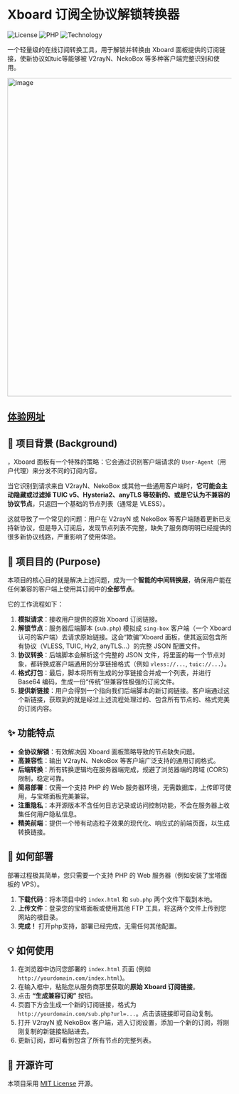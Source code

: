 # Xboard 订阅全协议解锁转换器

![License](https://img.shields.io/badge/license-MIT-blue.svg)
![PHP](https://img.shields.io/badge/PHP-%3E%3D7.4-8892BF.svg)
![Technology](https://img.shields.io/badge/Technology-HTML%2FCSS%2FJS-orange.svg)

一个轻量级的在线订阅转换工具，用于解锁并转换由 Xboard 面板提供的订阅链接，使新协议如tuic等能够被 V2rayN、NekoBox 等多种客户端完整识别和使用。

<img width="1056" height="714" alt="image" src="https://github.com/user-attachments/assets/0b75e557-9068-4adc-83a0-eb138a5c9036" />

[体验网址](https://sub.ruixing.fun)
---

## 📖 项目背景 (Background)

，Xboard 面板有一个特殊的策略：它会通过识别客户端请求的 `User-Agent`（用户代理）来分发不同的订阅内容。

当它识别到请求来自 V2rayN、NekoBox 或其他一些通用客户端时，**它可能会主动隐藏或过滤掉 TUIC v5、Hysteria2、anyTLS 等较新的、或是它认为不兼容的协议节点**，只返回一个基础的节点列表（通常是 VLESS）。

这就导致了一个常见的问题：用户在 V2rayN 或 NekoBox 等客户端随着更新已支持新协议，但是导入订阅后，发现节点列表不完整，缺失了服务商明明已经提供的很多新协议线路，严重影响了使用体验。

## 🎯 项目目的 (Purpose)

本项目的核心目的就是解决上述问题，成为一个**智能的中间转换层**，确保用户能在任何兼容的客户端上使用其订阅中的**全部节点**。

它的工作流程如下：

1.  **模拟请求**：接收用户提供的原始 Xboard 订阅链接。
2.  **解锁节点**：服务器后端脚本 (`sub.php`) 模拟成 `sing-box` 客户端（一个 Xboard 认可的客户端）去请求原始链接。这会“欺骗”Xboard 面板，使其返回包含所有协议（VLESS, TUIC, Hy2, anyTLS...）的完整 JSON 配置文件。
3.  **协议转换**：后端脚本会解析这个完整的 JSON 文件，将里面的每一个节点对象，都转换成客户端通用的分享链接格式（例如 `vless://...`, `tuic://...`）。
4.  **格式打包**：最后，脚本将所有生成的分享链接合并成一个列表，并进行 Base64 编码，生成一份“传统”但兼容性极强的订阅文件。
5.  **提供新链接**：用户会得到一个指向我们后端脚本的新订阅链接。客户端通过这个新链接，获取到的就是经过上述流程处理过的、包含所有节点的、格式完美的订阅内容。

## ✨ 功能特点

* **全协议解锁**：有效解决因 Xboard 面板策略导致的节点缺失问题。
* **高兼容性**：输出 V2rayN、NekoBox 等客户端广泛支持的通用订阅格式。
* **后端转换**：所有转换逻辑均在服务器端完成，规避了浏览器端的跨域 (CORS) 限制，稳定可靠。
* **简易部署**：仅需一个支持 PHP 的 Web 服务器环境，无需数据库，上传即可使用，与宝塔面板完美兼容。
* **注重隐私**：本开源版本不含任何日志记录或访问控制功能，不会在服务器上收集任何用户隐私信息。
* **精美前端**：提供一个带有动态粒子效果的现代化、响应式的前端页面，以生成转换链接。

## 🚀 如何部署

部署过程极其简单，您只需要一个支持 PHP 的 Web 服务器（例如安装了宝塔面板的 VPS）。

1.  **下载代码**：将本项目中的 `index.html` 和 `sub.php` 两个文件下载到本地。
2.  **上传文件**：登录您的宝塔面板或使用其他 FTP 工具，将这两个文件上传到您网站的根目录。
3.  **完成！** 打开php支持，部署已经完成，无需任何其他配置。

## 💡 如何使用

1.  在浏览器中访问您部署的 `index.html` 页面 (例如 `http://yourdomain.com/index.html`)。
2.  在输入框中，粘贴您从服务商那里获取的**原始 Xboard 订阅链接**。
3.  点击 **“生成兼容订阅”** 按钮。
4.  页面下方会生成一个新的订阅链接，格式为 `http://yourdomain.com/sub.php?url=...`。点击该链接即可自动复制。
5.  打开 V2rayN 或 NekoBox 客户端，进入订阅设置，添加一个新的订阅，将刚刚复制的新链接粘贴进去。
6.  更新订阅，即可看到包含了所有节点的完整列表。

## 📄 开源许可

本项目采用 [MIT License](https://opensource.org/licenses/MIT) 开源。

